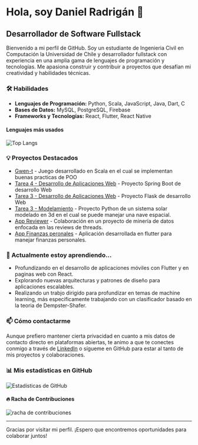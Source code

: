 # Hola, soy Daniel Radrigán 👋

## Desarrollador de Software Fullstack

Bienvenido a mi perfil de GitHub. Soy un estudiante de Ingenieria Civil en Computación la Universidad de Chile y desarrollador fullstack con experiencia en una amplia gama de lenguajes de programación y tecnologías. Me apasiona construir y contribuir a proyectos que desafían mi creatividad y habilidades técnicas.

### 🛠 Habilidades
- **Lenguajes de Programación:** Python, Scala, JavaScript, Java, Dart, C
- **Bases de Datos:** MySQL, PostgreSQL, Firebase
- **Frameworks y Tecnologías:** React, Flutter, React Native

#### Lenguajes más usados
![Top Langs](https://github-readme-stats.vercel.app/api/top-langs/?username=DR-Barros&layout=compact&theme=tokyonight&langs_count=10)


### 💡 Proyectos Destacados
- [Gwen-t](https://github.com/DR-Barros/gwen-t-DR-Barros) - Juego desarrollado en Scala en el cual se implementan buenas practicas de POO
- [Tarea 4 - Desarrollo de Aplicaciones Web](https://github.com/DR-Barros/Tarea4-DesarrolloDeAplicacionesWeb) - Proyecto Spring Boot de desarrollo Web
- [Tarea 3 - Desarrollo de Aplicaciones Web](https://github.com/DR-Barros/Tarea3-DesarrolloDeAplicacionesWeb) - Proyecto Flask de desarrollo Web
- [Tarea 3 - Modelamiento](https://github.com/DR-Barros/tarea3-modelamiento) - Proyecto Python de un sistema solar modelado en 3d en el cual se puede manejar una nave espacial.
- [App Reviewer](https://github.com/MartinEBravo/App-Reviewer) - Colaboración en un proyecto de minería de datos enfocada en las reviews de threads.
- [App Finanzas peronales](https://github.com/DR-Barros/appFinanzas) - Aplicación desarrollada en flutter para manejar finanzas personales.

### 🌱 Actualmente estoy aprendiendo...
- Profundizando en el desarrollo de aplicaciones móviles con Flutter y en paginas web con React.
- Explorando nuevas arquitecturas y patrones de diseño para aplicaciones escalables.
- Realizando un trabjo dirigido para profundizar en temas de machine learning, más especificamente trabajando con un clasificador basado en la teoria de Dempster-Shafer.

### 📫 Cómo contactarme
Aunque prefiero mantener cierta privacidad en cuanto a mis datos de contacto directo en plataformas abiertas, te animo a que te conectes conmigo a través de [LinkedIn](https://www.linkedin.com/in/danielradriganbarros) o sígueme en GitHub para estar al tanto de mis proyectos y colaboraciones.

### 📊 Mis estadísticas en GitHub

![Estadísticas de GitHub](https://github-readme-stats.vercel.app/api?username=DR-Barros&show_icons=true&theme=tokyonight)

#### 🔥 Racha de Contribuciones
![racha de contribuciones](https://github-readme-streak-stats.herokuapp.com/?user=DR-Barros&theme=tokyonight)


---

Gracias por visitar mi perfil. ¡Espero que encontremos oportunidades para colaborar juntos!
